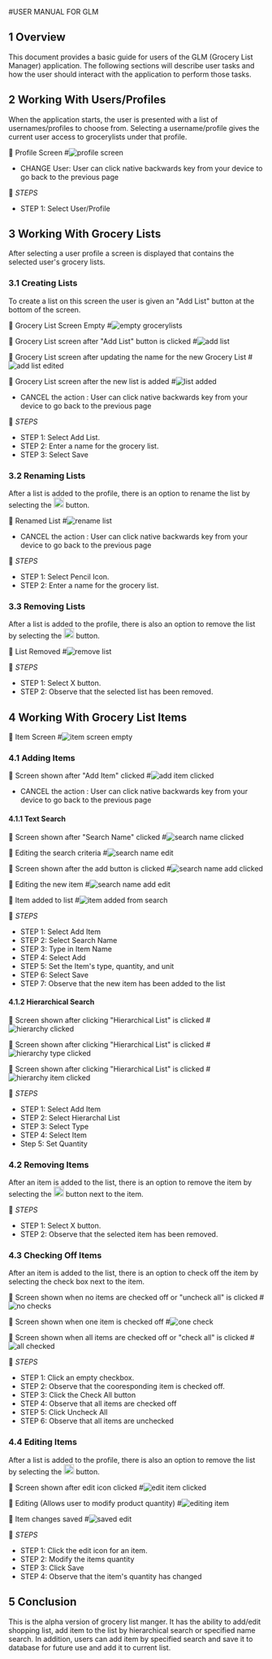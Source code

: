 #USER MANUAL FOR GLM

## 1 Overview

This document provides a basic guide for users of the GLM (Grocery List Manager) application. The following sections will describe user tasks and how the user should interact with the application to perform those tasks.
  
## 2 Working With Users/Profiles

When the application starts, the user is presented with a list of usernames/profiles to choose from. Selecting a username/profile gives the current user access to grocerylists under that profile.

:arrow_down_small: Profile Screen
#![profile screen](Images/screenshot_profiles.png)

* CHANGE User: User can click native backwards key from your device to go back to the previous page


:scroll: _STEPS_
* STEP 1: Select User/Profile


## 3 Working With Grocery Lists
After selecting a user profile a screen is displayed that contains the selected user's grocery lists.

### 3.1 Creating Lists
To create a list on this screen the user is given an "Add List" button at the bottom of the screen.

:arrow_down_small: Grocery List Screen Empty
#![empty grocerylists](Images/screenshot_addlist_empty.png)

:arrow_down_small: Grocery List screen after "Add List" button is clicked
#![add list](Images/screenshot_addlist_clicked.png)

:arrow_down_small: Grocery List screen after updating the name for the new Grocery List
#![add list edited](Images/screenshot_addlist_clicked_updated.png)

:arrow_down_small: Grocery List screen after the new list is added
#![list added](Images/screenshot_addlist_onelist.png)

* CANCEL the action : User can click native backwards key from your device to go back to the previous page


:scroll: _STEPS_
* STEP 1: Select Add List.
* STEP 2: Enter a name for the grocery list.
* STEP 3: Select Save

### 3.2 Renaming Lists
After a list is added to the profile, there is an option to rename the list by selecting the <img src="Images/edit_button.png" alt="pencil icon" width="20" height="20"/> button.

:arrow_down_small: Renamed List
#![rename list](Images/screenshot_addlist_clicked_updated.png)

* CANCEL the action : User can click native backwards key from your device to go back to the previous page

:scroll: _STEPS_
* STEP 1: Select Pencil Icon.
* STEP 2: Enter a name for the grocery list.

### 3.3 Removing Lists
After a list is added to the profile, there is also an option to remove the list by selecting the <img src="Images/remove_sign.png" alt="X icon" width="20" height="20"/>  button.

:arrow_down_small: List Removed
#![remove list](Images/screenshot_addlist_empty.png)

:scroll: _STEPS_
* STEP 1: Select X button.
* STEP 2: Observe that the selected list has been removed.

## 4 Working With Grocery List Items

:arrow_down_small: Item Screen
#![item screen empty](Images/screenshot_firstlist_selected.png)

### 4.1 Adding Items

:arrow_down_small: Screen shown after "Add Item" clicked 
#![add item clicked](Images/screenshot_additem_clicked.png)

* CANCEL the action : User can click native backwards key from your device to go back to the previous page


#### 4.1.1 Text Search

:arrow_down_small: Screen shown after "Search Name" clicked
#![search name clicked](Images/screenshot_searchname_clicked.png)

:arrow_down_small: Editing the search criteria
#![search name edit](Images/screenshot_searchname_edited.png)

:arrow_down_small: Screen shown after the add button is clicked
#![search name add clicked](Images/screenshot_searchname_add_clicked.png)

:arrow_down_small: Editing the new item
#![search name add edit](Images/screenshot_searchname_add_edited.png)

:arrow_down_small: Item added to list
#![item added from search](Images/screenshot_itemAddedFromSearchName.png)

:scroll: _STEPS_
* STEP 1: Select Add Item
* STEP 2: Select Search Name
* STEP 3: Type in Item Name
* STEP 4: Select Add
* STEP 5: Set the Item's type, quantity, and unit
* STEP 6: Select Save
* STEP 7: Observe that the new item has been added to the list

#### 4.1.2 Hierarchical Search

:arrow_down_small: Screen shown after clicking "Hierarchical List" is clicked
#![hierarchy clicked](Images/screenshot_hierarchy_clicked.png)

:arrow_down_small: Screen shown after clicking "Hierarchical List" is clicked
#![hierarchy type clicked](Images/screenshot_hierarchy_type_clicked.png)

:arrow_down_small: Screen shown after clicking "Hierarchical List" is clicked
#![hierarchy item clicked](Images/screenshot_hierarchy_item_clicked.png)

:scroll: _STEPS_
* STEP 1: Select Add Item
* STEP 2: Select Hierarchal List
* STEP 3: Select Type
* STEP 4: Select Item
* Step 5: Set Quantity

### 4.2 Removing Items

After an item is added to the list, there is an option to remove the item by selecting the <img src="Images/remove_sign.png" alt="X icon" width="20" height="20"/> button next to the item.

:scroll: _STEPS_
* STEP 1: Select X button.
* STEP 2: Observe that the selected item has been removed.

### 4.3 Checking Off Items

After an item is added to the list, there is an option to check off the item by selecting the check box next to the item.

:arrow_down_small: Screen shown when no items are checked off or "uncheck all" is clicked
#![no checks](Images/screenshot_multipleitems_unchecked.png)

:arrow_down_small: Screen shown when one item is checked off
#![one check](Images/screenshot_multipleitems_onechecked.png)

:arrow_down_small: Screen shown when all items are checked off or "check all" is clicked
#![all checked](Images/screenshot_multipleitems_allchecked.png)

:scroll: _STEPS_
* STEP 1: Click an empty checkbox.
* STEP 2: Observe that the cooresponding item is checked off.
* STEP 3: Click the Check All button
* STEP 4: Observe that all items are checked off
* STEP 5: Click Uncheck All
* STEP 6: Observe that all items are unchecked

### 4.4 Editing Items

After a list is added to the profile, there is also an option to remove the list by selecting the <img src="Images/edit_button.png" alt="pencil icon" width="20" height="20"/> button.

:arrow_down_small:  Screen shown after edit icon clicked
#![edit item clicked](Images/screenshot_edititem_clicked.png)

:arrow_down_small: Editing (Allows user to modify product quantity)
#![editing item](Images/screenshot_edititem_edited.png)

:arrow_down_small: Item changes saved
#![saved edit](Images/screenshot_edititem_saved.png)

:scroll: _STEPS_
* STEP 1: Click the edit icon for an item.
* STEP 2: Modify the items quantity 
* STEP 3: Click Save
* STEP 4: Observe that the item's quantity has changed

## 5 Conclusion
This is the alpha version of grocery list manger. It has the ability to add/edit shopping list, add item to the list by hierarchical search or specified name search. In addition, users can add item by specified search and save it to database for future use and add it to current list.

